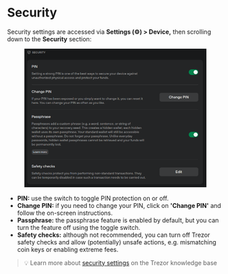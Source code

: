 # Security

Security settings are accessed via **Settings (⚙️) > Device,** then scrolling down to the **Security** section:

<figure><img src="../../../.gitbook/assets/Security.png" alt=""><figcaption></figcaption></figure>

* **PIN:** use the switch to toggle PIN protection on or off.
* **Change PIN:** if you need to change your PIN, click on **'Change PIN'** and follow the on-screen instructions.
* **Passphrase:** the passphrase feature is enabled by default, but you can turn the feature off using the toggle switch.
* **Safety checks:** although not recommended, you can turn off Trezor safety checks and allow (potentially) unsafe actions, e.g. mismatching coin keys or enabling extreme fees.

> 💡 Learn more about [security settings](https://trezor.io/guides/trezor-suite/trezor-suite-desktop/trezor-suite-settings#Security) on the Trezor knowledge base
